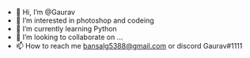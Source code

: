 - 👋 Hi, I’m @Gaurav
- 👀 I’m interested in photoshop and codeing
- 🌱 I’m currently learning Python
- 💞️ I’m looking to collaborate on ...
- 📫 How to reach me bansalg5388@gmail.com or discord Gaurav#1111

<!---
Gaurav2787/Gaurav2787 is a ✨ special ✨ repository because its `README.md` (this file) appears on your GitHub profile.
You can click the Preview link to take a look at your changes.
--->
